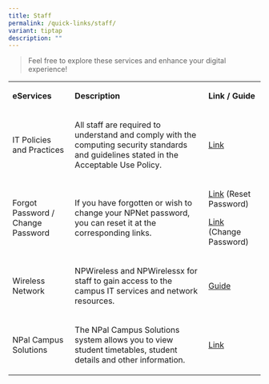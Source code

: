 ```yaml
---
title: Staff
permalink: /quick-links/staff/
variant: tiptap
description: ""
---
```

<blockquote>
<p>Feel free to explore these services and enhance your digital experience!</p>
</blockquote>
<p></p>
<table>
<tbody>
<tr>
<td rowspan="1" colspan="1">
<p><strong>eServices</strong>
</p>
</td>
<td rowspan="1" colspan="1">
<p><strong>Description</strong>
</p>
</td>
<td rowspan="1" colspan="1">
<p><strong>Link / Guide</strong>
</p>
</td>
</tr>
<tr>
<td rowspan="1" colspan="1">
<p>IT Policies and Practices</p>
</td>
<td rowspan="1" colspan="1">
<p>All staff are required to understand and comply with the computing security
standards and guidelines stated in the Acceptable Use Policy.</p>
</td>
<td rowspan="1" colspan="1">
<p><a href="https://npweb.np.edu.sg/np/helpdesk/Pages/AUP.aspx" rel="noopener noreferrer nofollow" target="_blank">Link</a>
</p>
</td>
</tr>
<tr>
<td rowspan="1" colspan="1">
<p>Forgot Password / Change Password</p>
</td>
<td rowspan="1" colspan="1">
<p>If you have forgotten or wish to change your NPNet password, you can reset
it at the corresponding links.</p>
</td>
<td rowspan="1" colspan="1">
<p><a href="https://www1.np.edu.sg/resetpwd/" rel="noopener noreferrer nofollow" target="_blank">Link</a> (Reset
Password)</p>
<p></p>
<p><a href="https://mars.np.edu.sg/npnet/aps/" rel="noopener noreferrer nofollow" target="_blank">Link</a> (Change
Password)</p>
</td>
</tr>
<tr>
<td rowspan="1" colspan="1">
<p>​Wireless Network<strong><br></strong>
</p>
</td>
<td rowspan="1" colspan="1">
<p>​NPWireless and NPWirelessx for staff to gain access to the campus IT
services and network resources.</p>
</td>
<td rowspan="1" colspan="1">
<p>​<a href="/guides/wi-fi/" rel="noopener noreferrer nofollow" target="_blank">Guide</a> 
<br>
</p>
</td>
</tr>
<tr>
<td rowspan="1" colspan="1">
<p>NPal Campus Solutions</p>
</td>
<td rowspan="1" colspan="1">
<p>The NPal Campus Solutions system allows you to view student timetables,
student details and other information.</p>
</td>
<td rowspan="1" colspan="1">
<p><a href="https://npalcs.np.edu.sg" rel="noopener noreferrer nofollow" target="_blank">Link</a>
</p>
</td>
</tr>
</tbody>
</table>
<p></p>